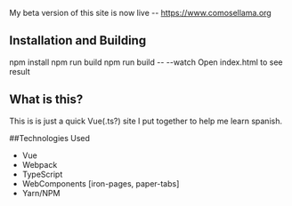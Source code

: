 My beta version of this site is now live -- https://www.comosellama.org

## Installation and Building
npm install
npm run build
npm run build -- --watch
Open index.html to see result

## What is this?
This is is just a quick Vue(.ts?) site I put together to help me learn spanish.

##Technologies Used
- Vue
- Webpack
- TypeScript
- WebComponents [iron-pages, paper-tabs]
- Yarn/NPM
